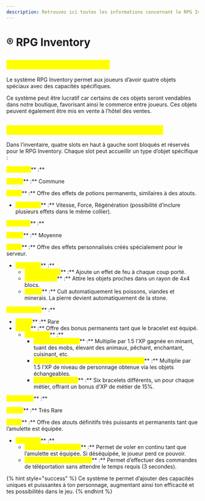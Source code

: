 ```yaml
---
description: Retrouvez ici toutes les informations concernant le RPG Inventory
---
```


# ®️ RPG Inventory

## <mark style="color:yellow;">C</mark><mark style="color:yellow;">**’est quoi RPG Inventory ?**</mark>

Le système RPG Inventory permet aux joueurs d’avoir quatre objets spéciaux avec des capacités spécifiques.&#x20;

Ce système peut être lucratif car certains de ces objets seront vendables dans notre boutique, favorisant ainsi le commerce entre joueurs. Ces objets peuvent également être mis en vente à l’hôtel des ventes.

## <mark style="color:yellow;">C</mark><mark style="color:yellow;">**omment ça fonctionne concrètement ?**</mark>

Dans l’inventaire, quatre slots en haut à gauche sont bloqués et réservés pour le RPG Inventory. Chaque slot peut accueillir un type d’objet spécifique :

<mark style="color:yellow;">**Le Collier**</mark>** :**&#x20;

<mark style="color:yellow;">**Rareté**</mark>** :** Commune

<mark style="color:yellow;">**Effets**</mark>** :** Offre des effets de potions permanents, similaires à des atouts.

* <mark style="color:yellow;">**Exemples**</mark>** :** Vitesse, Force, Régénération (possibilité d’inclure plusieurs effets dans le même collier).

<mark style="color:yellow;">**La Bague**</mark>** :**

<mark style="color:yellow;">**Rareté**</mark>** :** Moyenne

<mark style="color:yellow;">**Effets**</mark>** :** Offre des effets personnalisés créés spécialement pour le serveur.

* <mark style="color:yellow;">**Exemples**</mark>** :**
  * <mark style="color:yellow;">**Dégâts de feu**</mark>** :** Ajoute un effet de feu à chaque coup porté.
  * <mark style="color:yellow;">**Magnétisme**</mark>** :** Attire les objets proches dans un rayon de 4x4 blocs.
  * <mark style="color:yellow;">**Fusion**</mark>** :** Cuit automatiquement les poissons, viandes et minerais. La pierre devient automatiquement de la stone.

<mark style="color:yellow;">**Les Bracelets**</mark>** :**

* <mark style="color:yellow;">**Rareté**</mark>** :** Rare
* <mark style="color:yellow;">**Effets**</mark>** :** Offre des bonus permanents tant que le bracelet est équipé.
  * <mark style="color:yellow;">**Exemples**</mark>** :**
    * <mark style="color:yellow;">**Bonus d’XP (x1.5)**</mark>** :** Multiplie par 1.5 l’XP gagnée en minant, tuant des mobs, élevant des animaux, pêchant, enchantant, cuisinant, etc.
    * <mark style="color:yellow;">**Bonus pour le niveau de personnage (x1.5)**</mark>** :** Multiplie par 1.5 l’XP de niveau de personnage obtenue via les objets échangeables.
    * <mark style="color:yellow;">**Bonus par métier**</mark>** :** Six bracelets différents, un pour chaque métier, offrant un bonus d’XP de métier de 15%.

<mark style="color:yellow;">**L’Amulette**</mark>** :**

<mark style="color:yellow;">**Rareté**</mark>** :** Très Rare

<mark style="color:yellow;">**Effets**</mark>** :** Offre des atouts définitifs très puissants et permanents tant que l’amulette est équipée.

* <mark style="color:yellow;">**Exemples**</mark>** :**
  * <mark style="color:yellow;">**Temps de vol définitif**</mark>** :** Permet de voler en continu tant que l’amulette est équipée. Si déséquipée, le joueur perd ce pouvoir.
  * <mark style="color:yellow;">**Téléportation instantanée**</mark>** :** Permet d’effectuer des commandes de téléportation sans attendre le temps requis (3 secondes).

{% hint style="success" %}
Ce système te permet d’ajouter des capacités uniques et puissantes à ton personnage, augmentant ainsi ton efficacité et tes possibilités dans le jeu.
{% endhint %}
